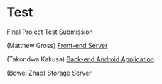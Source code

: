 # Test
Final Project Test Submission

(Matthew Gross) [Front-end Server](https://github.com/ldev-r3-t4/Test/tree/master/Front-end-Tests)

(Takondwa Kakusa) [Back-end Android Application](https://github.com/tkakusa/AndroidBackground/tree/master)

(Bowei Zhao) [Storage Server](https://github.com/ldev-r3-t4/storage_server)

